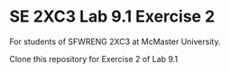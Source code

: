 # SE 2XC3 Lab 9.1 Exercise 2
For students of SFWRENG 2XC3 at McMaster University.

Clone this repository for Exercise 2 of Lab 9.1 
